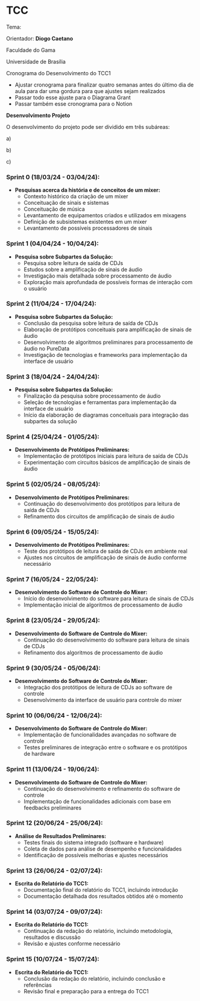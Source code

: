 # TCC

Tema:

Orientador: **Diogo Caetano**

Faculdade do Gama

Universidade de Brasília

Cronograma do Desenvolvimento do TCC1

- Ajustar cronograma para finalizar quatro semanas antes do último dia de aula para dar uma gordura para que ajustes sejam realizados
- Passar todo esse ajuste para o Diagrama Grant
- Passar também esse cronograma para o Notion

**Desenvolvimento Projeto**

O desenvolvimento do projeto pode ser dividido em três subáreas:

a) 

b)

c)


### Sprint 0 (18/03/24 - 03/04/24):
- **Pesquisas acerca da história e de conceitos de um mixer:**
  - Contexto histórico da criação de um mixer
  - Conceituação de sinais e sistemas
  - Conceituação de música
  - Levantamento de equipamentos criados e utilizados em mixagens
  - Definição de subsistemas existentes em um mixer
  - Levantamento de possíveis processadores de sinais


### Sprint 1 (04/04/24 - 10/04/24):

- **Pesquisa sobre Subpartes da Solução:**
  - Pesquisa sobre leitura de saída de CDJs
  - Estudos sobre a amplificação de sinais de áudio
  - Investigação mais detalhada sobre processamento de áudio
  - Exploração mais aprofundada de possíveis formas de interação com o usuário

### Sprint 2 (11/04/24 - 17/04/24):

- **Pesquisa sobre Subpartes da Solução:**
  - Conclusão da pesquisa sobre leitura de saída de CDJs
  - Elaboração de protótipos conceituais para amplificação de sinais de áudio
  - Desenvolvimento de algoritmos preliminares para processamento de áudio no PureData
  - Investigação de tecnologias e frameworks para implementação da interface de usuário

### Sprint 3 (18/04/24 - 24/04/24):

- **Pesquisa sobre Subpartes da Solução:**
  - Finalização da pesquisa sobre processamento de áudio
  - Seleção de tecnologias e ferramentas para implementação da interface de usuário
  - Início da elaboração de diagramas conceituais para integração das subpartes da solução

### Sprint 4 (25/04/24 - 01/05/24):

- **Desenvolvimento de Protótipos Preliminares:**
  - Implementação de protótipos iniciais para leitura de saída de CDJs
  - Experimentação com circuitos básicos de amplificação de sinais de áudio

### Sprint 5 (02/05/24 - 08/05/24):

- **Desenvolvimento de Protótipos Preliminares:**
  - Continuação do desenvolvimento dos protótipos para leitura de saída de CDJs
  - Refinamento dos circuitos de amplificação de sinais de áudio

### Sprint 6 (09/05/24 - 15/05/24):

- **Desenvolvimento de Protótipos Preliminares:**
  - Teste dos protótipos de leitura de saída de CDJs em ambiente real
  - Ajustes nos circuitos de amplificação de sinais de áudio conforme necessário

### Sprint 7 (16/05/24 - 22/05/24):

- **Desenvolvimento do Software de Controle do Mixer:**
  - Início do desenvolvimento do software para leitura de sinais de CDJs
  - Implementação inicial de algoritmos de processamento de áudio

### Sprint 8 (23/05/24 - 29/05/24):

- **Desenvolvimento do Software de Controle do Mixer:**
  - Continuação do desenvolvimento do software para leitura de sinais de CDJs
  - Refinamento dos algoritmos de processamento de áudio

### Sprint 9 (30/05/24 - 05/06/24):

- **Desenvolvimento do Software de Controle do Mixer:**
  - Integração dos protótipos de leitura de CDJs ao software de controle
  - Desenvolvimento da interface de usuário para controle do mixer

### Sprint 10 (06/06/24 - 12/06/24):

- **Desenvolvimento do Software de Controle do Mixer:**
  - Implementação de funcionalidades avançadas no software de controle
  - Testes preliminares de integração entre o software e os protótipos de hardware

### Sprint 11 (13/06/24 - 19/06/24):

- **Desenvolvimento do Software de Controle do Mixer:**
  - Continuação do desenvolvimento e refinamento do software de controle
  - Implementação de funcionalidades adicionais com base em feedbacks preliminares

### Sprint 12 (20/06/24 - 25/06/24):

- **Análise de Resultados Preliminares:**
  - Testes finais do sistema integrado (software e hardware)
  - Coleta de dados para análise de desempenho e funcionalidades
  - Identificação de possíveis melhorias e ajustes necessários

### Sprint 13 (26/06/24 - 02/07/24):

- **Escrita do Relatório do TCC1:**
  - Documentação final do relatório do TCC1, incluindo introdução
  - Documentação detalhada dos resultados obtidos até o momento

### Sprint 14 (03/07/24 - 09/07/24):

- **Escrita do Relatório do TCC1:**
  - Continuação da redação do relatório, incluindo metodologia, resultados e discussão
  - Revisão e ajustes conforme necessário

### Sprint 15 (10/07/24 - 15/07/24):

- **Escrita do Relatório do TCC1:**
  - Conclusão da redação do relatório, incluindo conclusão e referências
  - Revisão final e preparação para a entrega do TCC1
